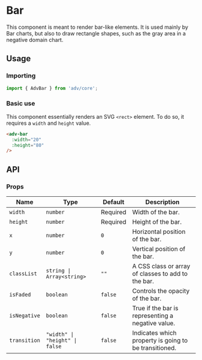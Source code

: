# Bar

This component is meant to render bar-like elements. It is used mainly by Bar charts, but also to draw rectangle shapes, such as the gray area in a negative domain chart.

## Usage

### Importing

```ts
import { AdvBar } from 'adv/core';
```

### Basic use

This component essentially renders an SVG `<rect>` element. To do so, it requires a `width` and `height` value.

```html
<adv-bar
  :width="20"
  :height="80"
/>
```

## API

### Props

| Name         | Type                           | Default  | Description                                           |
| ------------ | ------------------------------ | -------- | ----------------------------------------------------- |
| `width`      | `number`                       | Required | Width of the bar.                                     |
| `height`     | `number`                       | Required | Height of the bar.                                    |
| `x`          | `number`                       | `0`      | Horizontal position of the bar.                       |
| `y`          | `number`                       | `0`      | Vertical position of the bar.                         |
| `classList`  | `string \| Array<string>`      | `""`     | A CSS class or array of classes to add to the bar.    |
| `isFaded`    | `boolean`                      | `false`  | Controls the opacity of the bar.                      |
| `isNegative` | `boolean`                      | `false`  | True if the bar is representing a negative value.     |
| `transition` | `"width" \| "height" \| false` | `false`  | Indicates which property is going to be transitioned. |
